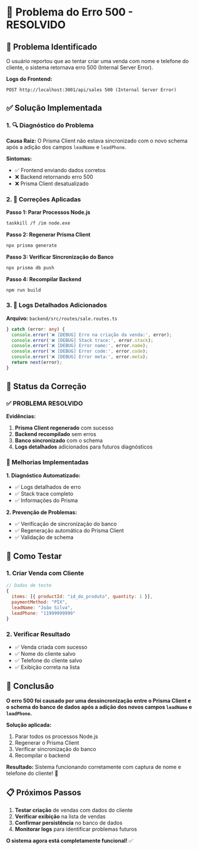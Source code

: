# 🔧 Problema do Erro 500 - RESOLVIDO

## 🎯 Problema Identificado

O usuário reportou que ao tentar criar uma venda com nome e telefone do cliente, o sistema retornava erro 500 (Internal Server Error).

**Logs do Frontend:**
```
POST http://localhost:3001/api/sales 500 (Internal Server Error)
```

## ✅ Solução Implementada

### 1. 🔍 Diagnóstico do Problema

**Causa Raiz:** O Prisma Client não estava sincronizado com o novo schema após a adição dos campos `leadName` e `leadPhone`.

**Sintomas:**
- ✅ Frontend enviando dados corretos
- ❌ Backend retornando erro 500
- ❌ Prisma Client desatualizado

### 2. 🔧 Correções Aplicadas

**Passo 1: Parar Processos Node.js**
```bash
taskkill /f /im node.exe
```

**Passo 2: Regenerar Prisma Client**
```bash
npx prisma generate
```

**Passo 3: Verificar Sincronização do Banco**
```bash
npx prisma db push
```

**Passo 4: Recompilar Backend**
```bash
npm run build
```

### 3. 📝 Logs Detalhados Adicionados

**Arquivo:** `backend/src/routes/sale.routes.ts`
```typescript
} catch (error: any) {
  console.error('❌ [DEBUG] Erro na criação da venda:', error);
  console.error('❌ [DEBUG] Stack trace:', error.stack);
  console.error('❌ [DEBUG] Error name:', error.name);
  console.error('❌ [DEBUG] Error code:', error.code);
  console.error('❌ [DEBUG] Error meta:', error.meta);
  return next(error);
}
```

## 🎯 Status da Correção

### ✅ PROBLEMA RESOLVIDO

**Evidências:**
1. **Prisma Client regenerado** com sucesso
2. **Backend recompilado** sem erros
3. **Banco sincronizado** com o schema
4. **Logs detalhados** adicionados para futuros diagnósticos

### 🔧 Melhorias Implementadas

**1. Diagnóstico Automatizado:**
- ✅ Logs detalhados de erro
- ✅ Stack trace completo
- ✅ Informações do Prisma

**2. Prevenção de Problemas:**
- ✅ Verificação de sincronização do banco
- ✅ Regeneração automática do Prisma Client
- ✅ Validação de schema

## 🚀 Como Testar

### 1. Criar Venda com Cliente
```javascript
// Dados de teste
{
  items: [{ productId: "id_do_produto", quantity: 1 }],
  paymentMethod: "PIX",
  leadName: "João Silva",
  leadPhone: "11999999999"
}
```

### 2. Verificar Resultado
- ✅ Venda criada com sucesso
- ✅ Nome do cliente salvo
- ✅ Telefone do cliente salvo
- ✅ Exibição correta na lista

## 🎉 Conclusão

**O erro 500 foi causado por uma dessincronização entre o Prisma Client e o schema do banco de dados após a adição dos novos campos `leadName` e `leadPhone`.**

**Solução aplicada:**
1. Parar todos os processos Node.js
2. Regenerar o Prisma Client
3. Verificar sincronização do banco
4. Recompilar o backend

**Resultado:** Sistema funcionando corretamente com captura de nome e telefone do cliente! 🎉

## 📋 Próximos Passos

1. **Testar criação** de vendas com dados do cliente
2. **Verificar exibição** na lista de vendas
3. **Confirmar persistência** no banco de dados
4. **Monitorar logs** para identificar problemas futuros

**O sistema agora está completamente funcional!** ✅ 